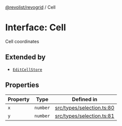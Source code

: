 [@revolist/revogrid](README.md) / Cell

# Interface: Cell

Cell coordinates

## Extended by

- [`EditCellStore`](Interface.EditCellStore.md)

## Properties

| Property | Type | Defined in |
| ------ | ------ | ------ |
| `x` | `number` | [src/types/selection.ts:80](https://github.com/revolist/revogrid/blob/2d9504ecff6b493d547df979b2259be6b639351c/src/types/selection.ts#L80) |
| `y` | `number` | [src/types/selection.ts:81](https://github.com/revolist/revogrid/blob/2d9504ecff6b493d547df979b2259be6b639351c/src/types/selection.ts#L81) |
